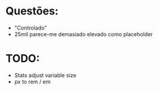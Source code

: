 # Questões:
- "Controlado"
- 25mil parece-me demasiado elevado como placeholder

# TODO:
- Stats adjust variable size
- px to rem / em